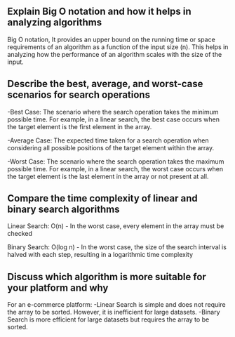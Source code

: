 ## Explain Big O notation and how it helps in analyzing algorithms

Big O notation, It provides an upper bound on the running time or space requirements of an algorithm as a function of the input size (n). This helps in analyzing how the performance of an algorithm scales with the size of the input.

## Describe the best, average, and worst-case scenarios for search operations

-Best Case: The scenario where the search operation takes the minimum possible time. For example, in a linear search, the best case occurs when the target element is the first element in the array.

-Average Case: The expected time taken for a search operation when considering all possible positions of the target element within the array.

-Worst Case: The scenario where the search operation takes the maximum possible time. For example, in a linear search, the worst case occurs when the target element is the last element in the array or not present at all.

## Compare the time complexity of linear and binary search algorithms
Linear Search: O(n) - In the worst case, every element in the array must be checked

Binary Search: O(log n) - In the worst case, the size of the search interval is halved with each step, resulting in a logarithmic time complexity

## Discuss which algorithm is more suitable for your platform and why
For an e-commerce platform:
-Linear Search is simple and does not require the array to be sorted. However, it is inefficient for large datasets.
-Binary Search is more efficient for large datasets but requires the array to be sorted.
